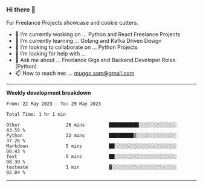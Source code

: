 ### Hi there 👋 



For Freelance Projects showcase and cookie cutters.

- 🔭 I’m currently working on ... Python and React Freelance Projects
- 🌱 I’m currently learning ... Golang and Kafka Driven Design
- 👯 I’m looking to collaborate on ... Python Projects
- 🤔 I’m looking for help with ...
- 💬 Ask me about ... Freelance Gigs and Backend Developer Roles (Python)
- 📫 How to reach me: ... muggo.sam@gmail.com
---------
**Weekly development breakdown**
<!--START_SECTION:waka-->

```text
From: 22 May 2023 - To: 29 May 2023

Total Time: 1 hr 1 min

Other                 26 mins         ███████████░░░░░░░░░░░░░░   43.55 %
Python                22 mins         █████████▒░░░░░░░░░░░░░░░   37.26 %
Markdown              5 mins          ██░░░░░░░░░░░░░░░░░░░░░░░   08.43 %
Text                  5 mins          ██░░░░░░░░░░░░░░░░░░░░░░░   08.39 %
textmate              1 min           ▓░░░░░░░░░░░░░░░░░░░░░░░░   02.04 %
```

<!--END_SECTION:waka-->

----------


